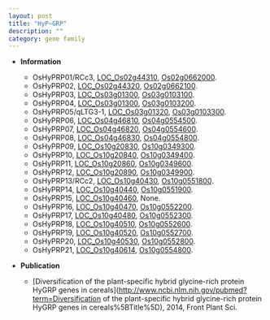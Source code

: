 ```yaml
---
layout: post
title: "HyP~GRP"
description: ""
category: gene family
---
```


* **Information**  
    + OsHyPRP01/RCc3, [LOC_Os02g44310](http://rice.uga.edu/cgi-bin/ORF_infopage.cgi?orf=LOC_Os02g44310), [Os02g0662000](https://rapdb.dna.affrc.go.jp/locus/?name=Os02g0662000).
    + OsHyPRP02, [LOC_Os02g44320](http://rice.uga.edu/cgi-bin/ORF_infopage.cgi?orf=LOC_Os02g44320), [Os02g0662100](https://rapdb.dna.affrc.go.jp/locus/?name=Os02g0662100).
    + OsHyPRP03, [LOC_Os03g01300](http://rice.uga.edu/cgi-bin/ORF_infopage.cgi?orf=LOC_Os03g01300), [Os03g0103100](https://rapdb.dna.affrc.go.jp/locus/?name=Os03g0103100).
    + OsHyPRP04, [LOC_Os03g01300](http://rice.uga.edu/cgi-bin/ORF_infopage.cgi?orf=LOC_Os03g01300), [Os03g0103200](https://rapdb.dna.affrc.go.jp/locus/?name=Os03g0103200).
    + OsHyPRP05/qLTG3-1, [LOC_Os03g01320](http://rice.uga.edu/cgi-bin/ORF_infopage.cgi?orf=LOC_Os03g01320), [Os03g0103300](https://rapdb.dna.affrc.go.jp/locus/?name=Os03g0103300).
    + OsHyPRP06, [LOC_Os04g46810](http://rice.uga.edu/cgi-bin/ORF_infopage.cgi?orf=LOC_Os04g46810), [Os04g0554500](https://rapdb.dna.affrc.go.jp/locus/?name=Os04g0554500).
    + OsHyPRP07, [LOC_Os04g46820](http://rice.uga.edu/cgi-bin/ORF_infopage.cgi?orf=LOC_Os04g46820), [Os04g0554600](https://rapdb.dna.affrc.go.jp/locus/?name=Os04g0554600).
    + OsHyPRP08, [LOC_Os04g46830](http://rice.uga.edu/cgi-bin/ORF_infopage.cgi?orf=LOC_Os04g46830), [Os04g0554800](https://rapdb.dna.affrc.go.jp/locus/?name=Os04g0554800).
    + OsHyPRP09, [LOC_Os10g20830](http://rice.uga.edu/cgi-bin/ORF_infopage.cgi?orf=LOC_Os10g20830), [Os10g0349300](https://rapdb.dna.affrc.go.jp/locus/?name=Os10g0349300).
    + OsHyPRP10, [LOC_Os10g20840](http://rice.uga.edu/cgi-bin/ORF_infopage.cgi?orf=LOC_Os10g20840), [Os10g0349400](https://rapdb.dna.affrc.go.jp/locus/?name=Os10g0349400).
    + OsHyPRP11, [LOC_Os10g20860](http://rice.uga.edu/cgi-bin/ORF_infopage.cgi?orf=LOC_Os10g20860), [Os10g0349600](https://rapdb.dna.affrc.go.jp/locus/?name=Os10g0349600).
    + OsHyPRP12, [LOC_Os10g20890](http://rice.uga.edu/cgi-bin/ORF_infopage.cgi?orf=LOC_Os10g20890), [Os10g0349900](https://rapdb.dna.affrc.go.jp/locus/?name=Os10g0349900).
    + OsHyPRP13/RCc2, [LOC_Os10g40430](http://rice.uga.edu/cgi-bin/ORF_infopage.cgi?orf=LOC_Os10g40430), [Os10g0551800](https://rapdb.dna.affrc.go.jp/locus/?name=Os10g0551800).
    + OsHyPRP14, [LOC_Os10g40440](http://rice.uga.edu/cgi-bin/ORF_infopage.cgi?orf=LOC_Os10g40440), [Os10g0551900](https://rapdb.dna.affrc.go.jp/locus/?name=Os10g0551900).
    + OsHyPRP15, [LOC_Os10g40460](http://rice.uga.edu/cgi-bin/ORF_infopage.cgi?orf=LOC_Os10g40460), None.
    + OsHyPRP16, [LOC_Os10g40470](http://rice.uga.edu/cgi-bin/ORF_infopage.cgi?orf=LOC_Os10g40470), [Os10g0552200](https://rapdb.dna.affrc.go.jp/locus/?name=Os10g0552200).
    + OsHyPRP17, [LOC_Os10g40480](http://rice.uga.edu/cgi-bin/ORF_infopage.cgi?orf=LOC_Os10g40480), [Os10g0552300](https://rapdb.dna.affrc.go.jp/locus/?name=Os10g0552300).
    + OsHyPRP18, [LOC_Os10g40510](http://rice.uga.edu/cgi-bin/ORF_infopage.cgi?orf=LOC_Os10g40510), [Os10g0552600](https://rapdb.dna.affrc.go.jp/locus/?name=Os10g0552600).
    + OsHyPRP19, [LOC_Os10g40520](http://rice.uga.edu/cgi-bin/ORF_infopage.cgi?orf=LOC_Os10g40520), [Os10g0552700](https://rapdb.dna.affrc.go.jp/locus/?name=Os10g0552700).
    + OsHyPRP20, [LOC_Os10g40530](http://rice.uga.edu/cgi-bin/ORF_infopage.cgi?orf=LOC_Os10g40530), [Os10g0552800](https://rapdb.dna.affrc.go.jp/locus/?name=Os10g0552800).
    + OsHyPRP21, [LOC_Os10g40614](http://rice.uga.edu/cgi-bin/ORF_infopage.cgi?orf=LOC_Os10g40614), [Os10g0554800](https://rapdb.dna.affrc.go.jp/locus/?name=Os10g0554800).

* **Publication**  
    + [Diversification of the plant-specific hybrid glycine-rich protein HyGRP genes in cereals](http://www.ncbi.nlm.nih.gov/pubmed?term=Diversification of the plant-specific hybrid glycine-rich protein HyGRP genes in cereals%5BTitle%5D), 2014, Front Plant Sci.


